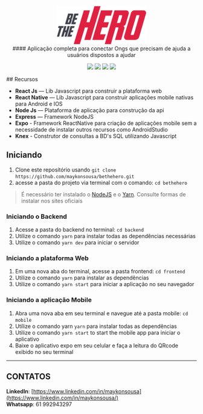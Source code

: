 <div align="center">
  <img src="./frontend/src/assets/logo.svg" height="100px" alt="Be the hero"/>
</div>

<div align="center">
  #### Aplicação completa para conectar Ongs que precisam de ajuda a usuários dispostos a ajudar


  ![](https://img.shields.io/badge/autor-Maykon%20Sousa-brightgreen)
  ![](https://img.shields.io/badge/Back--End-NodeJS-brightgreen)
  ![](https://img.shields.io/badge/Front--End-ReactJS-brightgreen)
  ![](https://img.shields.io/badge/Mobile-React%20Native-brightgreen)
</div> 
## Recursos

- **React Js** — Lib Javascript para construir a plataforma web
- **React Native** — Lib Javascript para construir aplicações mobile nativas para Android e IOS
- **Node Js** — Plataforma de aplicação para construção da api
- **Express** — Framework NodeJS
- **Expo** - Framework ReactNative para criação de aplicações mobile sem a necessidade de instalar outros recursos como AndroidStudio
- **Knex** - Construtor de consultas a BD's SQL utilizando Javascript

## Iniciando

1. Clone este  reposítório usando `git clone https://github.com/maykonsousa/bethehero.git`
2. acesse a pasta do projeto via terminal com o comando: `cd bethehero`<br />

>É necessário ter instalado o [NodeJS](https://nodejs.org/en/download/) e o [Yarn](https://yarnpkg.com/). Consulte formas de instalar nos sites oficiais

### Iniciando o Backend

1. Acesse a pasta do backend no terminal: `cd backend`
2. Utilize o comando  `yarn` para instalar todas as dependências necessárias<br />
3. Utilize o comando  `yarn dev` para iniciar o servidor

### Iniciando a plataforma Web

1. Em uma nova aba do terminal, acesse a pasta frontend: `cd frontend`
2. Utilize o comando  `yarn` para instalar as dependẽncias<br />
3. Utilize o comando `yarn start` para iniciar a aplicação no seu navegador

### Iniciando a aplicação Mobile

1. Abra uma nova aba em seu terminal e navegue até a pasta mobile: `cd mobile`
2. Utílize o comando yarn `yarn` para instalar todas as dependências
3. Utilize o comando `yarn start` to start the mobile app para iniciar o aplicativo
4. Baixe o aplicativo expo em seu celular e faça a leitura do QRcode exibido no seu terminal

***

## CONTATOS
**LinkedIn**: [https://www.linkedin.com/in/maykonsousa](https://www.linkedin.com/in/maykonsousa/)  
**Whatsapp**: 61 992943297

